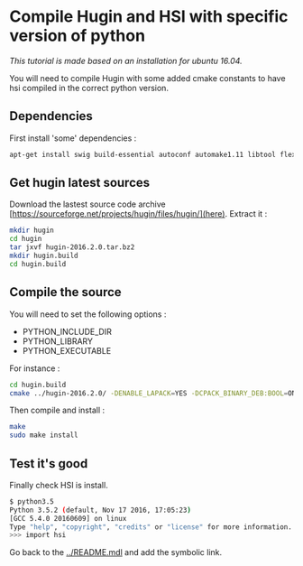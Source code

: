 # Compile Hugin and HSI with specific version of python

*This tutorial is made based on an installation for ubuntu 16.04.*

You will need to compile Hugin with some added cmake constants to have hsi compiled in the correct python version.

## Dependencies
First install 'some' dependencies :
```bash
apt-get install swig build-essential autoconf automake1.11 libtool flex bison gdb   libc6-dev libgcc1 cmake pkg-config help2man checkinstall libwxgtk3.0-dev libtiff5-dev libpng12-dev   libopenexr-dev libexiv2-dev freeglut3-dev libglew-dev libboost-dev   libboost-thread-dev libboost-regex-dev libboost-filesystem-dev   libboost-iostreams-dev libboost-system-dev libboost-signals-dev   gettext liblapack-dev libxi-dev libxmu-dev libtclap-dev liblensfun-dev libvigraimpex-dev libpano13-dev libimage-exiftool-perl enblend python-argparse libimage-exiftool-perl enblend liblcms2-dev libsqlite3-dev python3-dev
```

## Get hugin latest sources

Download the lastest source code archive [https://sourceforge.net/projects/hugin/files/hugin/](here).
Extract it :
```bash
mkdir hugin
cd hugin
tar jxvf hugin-2016.2.0.tar.bz2
mkdir hugin.build
cd hugin.build
```

## Compile the source

You will need to set the following options :

* PYTHON_INCLUDE_DIR
* PYTHON_LIBRARY
* PYTHON_EXECUTABLE

For instance :
```bash
cd hugin.build
cmake ../hugin-2016.2.0/ -DENABLE_LAPACK=YES -DCPACK_BINARY_DEB:BOOL=ON -DCPACK_BINARY_NSIS:BOOL=OFF  -DCPACK_BINARY_RPM:BOOL=OFF -DCPACK_BINARY_STGZ:BOOL=OFF -DCPACK_BINARY_TBZ2:BOOL=OFF  -DCPACK_BINARY_TGZ:BOOL=OFF -DCPACK_BINARY_TZ:BOOL=OFF -DCMAKE_BUILD_TYPE=RelWithDebInfo  -DBUILD_HSI:BOOL=ON -DSWIG_EXECUTABLE=/usr/bin/swig3.0 -DPYTHON_INCLUDE_DIR=/usr/include/python3.5/ -DPYTHON_LIBRARY=/usr/lib/python3.5/config-3.5m-x86_64-linux-gnu/libpython3.5.so -DPYTHON_EXECUTABLE=/usr/bin/python3.5
```

Then compile and install :
```bash
make
sudo make install
```

## Test it's good
Finally check HSI is install.

```bash
$ python3.5
Python 3.5.2 (default, Nov 17 2016, 17:05:23)
[GCC 5.4.0 20160609] on linux
Type "help", "copyright", "credits" or "license" for more information.
>>> import hsi
```

Go back to the [../README.mdl](README.md) and add the symbolic link.
